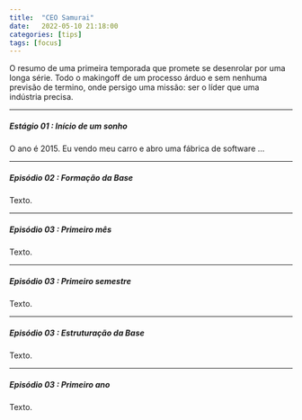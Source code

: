 ```yaml
---
title:  "CEO Samurai"
date:   2022-05-10 21:18:00
categories: [tips]
tags: [focus]
---
```


O resumo de uma primeira temporada que promete se desenrolar por uma longa série. Todo o makingoff de um processo árduo e sem nenhuma previsão de termino, onde persigo uma missão: ser o líder que uma indústria precisa.

<!--mais-->

<hr style="width: 100%;">

##### Estágio 01 : Início de um sonho

O ano é 2015. Eu vendo meu carro e abro uma fábrica de software ...

<hr style="width: 100%;">

##### Episódio 02 : Formação da Base

Texto.

<hr style="width: 100%;">

##### Episódio 03 : Primeiro mês

Texto.

<hr style="width: 100%;">

##### Episódio 03 : Primeiro semestre

Texto.

<hr style="width: 100%;">

##### Episódio 03 : Estruturação da Base

Texto.

<hr style="width: 100%;">

##### Episódio 03 : Primeiro ano

Texto.